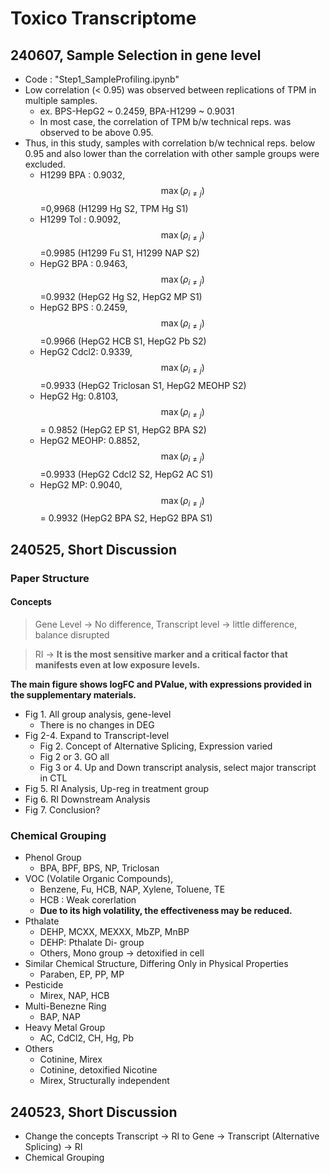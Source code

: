 # Toxico Transcriptome

## 240607, Sample Selection in gene level

* Code : "Step1\_SampleProfiling.ipynb"
* Low correlation (< 0.95) was observed between replications of TPM in multiple samples.
  * ex. BPS-HepG2 \~ 0.2459, BPA-H1299 \~ 0.9031
  * In most case, the correlation of TPM b/w technical reps. was observed to be above 0.95.
* Thus, in this study, samples with correlation b/w technical reps. below 0.95 and also lower than the correlation with other sample groups were excluded.
  * H1299 BPA : 0.9032, $$\max(\rho_{i\neq j} )$$=0,9968 (H1299 Hg S2, TPM Hg S1)
  * H1299 Tol : 0.9092,  $$\max(\rho_{i\neq j} )$$=0.9985 (H1299 Fu S1, H1299 NAP S2)
  * HepG2 BPA : 0.9463, $$\max(\rho_{i\neq j} )$$=0.9932 (HepG2 Hg S2, HepG2 MP S1)
  * HepG2 BPS : 0.2459,  $$\max(\rho_{i\neq j} )$$=0.9966 (HepG2 HCB S1, HepG2 Pb S2)
  * HepG2 Cdcl2: 0.9339,  $$\max(\rho_{i\neq j} )$$=0.9933 (HepG2 Triclosan S1, HepG2 MEOHP S2)
  * HepG2 Hg: 0.8103,  $$\max(\rho_{i\neq j} )$$= 0.9852 (HepG2 EP S1, HepG2 BPA S2)
  * HepG2 MEOHP: 0.8852,  $$\max(\rho_{i\neq j} )$$=0.9933 (HepG2 Cdcl2 S2, HepG2 AC S1)
  * HepG2 MP: 0.9040,  $$\max(\rho_{i\neq j} )$$= 0.9932 (HepG2 BPA S2, HepG2 BPA S1)

## 240525, Short Discussion

### Paper Structure

#### Concepts

> Gene Level -> No difference, Transcript level -> little difference, balance disrupted

> RI -> **It is the most sensitive marker and a critical factor that manifests even at low exposure levels.**

**The main figure shows logFC and PValue, with expressions provided in the supplementary materials.**

* Fig 1. All group analysis, gene-level&#x20;
  * There is no changes in DEG
* Fig 2-4. Expand to Transcript-level
  * Fig 2. Concept of Alternative Splicing, Expression varied
  * Fig 2 or 3. GO all
  * Fig 3 or 4. Up and Down transcript analysis, select major transcript in CTL
* Fig 5. RI Analysis, Up-reg in treatment group
* Fig 6. RI Downstream Analysis
* Fig 7. Conclusion?

### Chemical Grouping

* Phenol Group
  * BPA, BPF, BPS, NP, Triclosan
* VOC (Volatile Organic Compounds),
  * Benzene, Fu, HCB, NAP, Xylene, Toluene, TE
  * HCB : Weak corerlation
  * **Due to its high volatility, the effectiveness may be reduced.**
* Pthalate
  * DEHP, MCXX, MEXXX, MbZP, MnBP
  * DEHP: Pthalate Di- group
  * Others, Mono group -> detoxified in cell
* Similar Chemical Structure, Differing Only in Physical Properties
  * Paraben, EP, PP, MP
* Pesticide
  * Mirex, NAP, HCB
* Multi-Benezne Ring&#x20;
  * BAP, NAP
* Heavy Metal Group
  * AC, CdCl2, CH, Hg, Pb
* Others
  * Cotinine, Mirex
  * Cotinine, detoxified Nicotine
  * Mirex, Structurally independent



## 240523, Short Discussion

* Change the concepts Transcript -> RI to Gene -> Transcript (Alternative Splicing) -> RI
* Chemical Grouping

